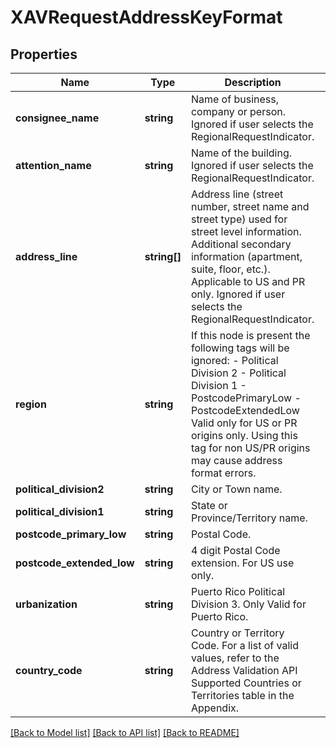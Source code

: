 # XAVRequestAddressKeyFormat

## Properties
Name | Type | Description | Notes
------------ | ------------- | ------------- | -------------
**consignee_name** | **string** | Name of business, company or person. Ignored if user selects the RegionalRequestIndicator. | [optional] 
**attention_name** | **string** | Name of the building. Ignored if user selects the RegionalRequestIndicator. | [optional] 
**address_line** | **string[]** | Address line (street number, street name and street type) used for street level information. Additional secondary information (apartment, suite, floor, etc.). Applicable to US and PR only. Ignored if user selects the RegionalRequestIndicator. | [optional] 
**region** | **string** | If this node is present the following tags will be ignored:  - Political Division 2 - Political Division 1 - PostcodePrimaryLow - PostcodeExtendedLow  Valid only for US or PR origins only.  Using this tag for non US/PR origins may cause address format errors. | [optional] 
**political_division2** | **string** | City or Town name. | [optional] 
**political_division1** | **string** | State or Province/Territory name. | [optional] 
**postcode_primary_low** | **string** | Postal Code. | [optional] 
**postcode_extended_low** | **string** | 4 digit Postal Code extension. For US use only. | [optional] 
**urbanization** | **string** | Puerto Rico Political Division 3. Only Valid for Puerto Rico. | [optional] 
**country_code** | **string** | Country or Territory Code. For a list of valid values, refer to the Address Validation API Supported Countries or Territories table in the Appendix. | 

[[Back to Model list]](../../README.md#documentation-for-models) [[Back to API list]](../../README.md#documentation-for-api-endpoints) [[Back to README]](../../README.md)

